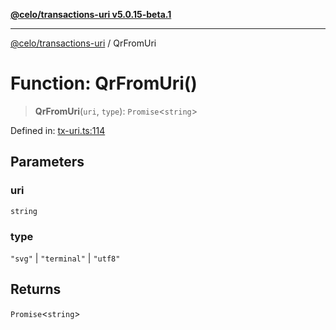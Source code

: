 [**@celo/transactions-uri v5.0.15-beta.1**](../README.md)

***

[@celo/transactions-uri](../README.md) / QrFromUri

# Function: QrFromUri()

> **QrFromUri**(`uri`, `type`): `Promise`\<`string`\>

Defined in: [tx-uri.ts:114](https://github.com/celo-org/developer-tooling/blob/master/packages/sdk/transactions-uri/src/tx-uri.ts#L114)

## Parameters

### uri

`string`

### type

`"svg"` | `"terminal"` | `"utf8"`

## Returns

`Promise`\<`string`\>
